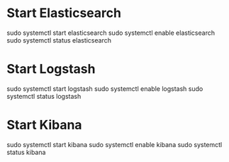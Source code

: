 # Start Elasticsearch
sudo systemctl start elasticsearch
sudo systemctl enable elasticsearch
sudo systemctl status elasticsearch

# Start Logstash
sudo systemctl start logstash
sudo systemctl enable logstash
sudo systemctl status logstash

# Start Kibana
sudo systemctl start kibana
sudo systemctl enable kibana
sudo systemctl status kibana
